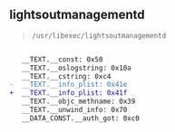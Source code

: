 ## lightsoutmanagementd

> `/usr/libexec/lightsoutmanagementd`

```diff

   __TEXT.__const: 0x50
   __TEXT.__oslogstring: 0x10a
   __TEXT.__cstring: 0xc4
-  __TEXT.__info_plist: 0x41e
+  __TEXT.__info_plist: 0x41f
   __TEXT.__objc_methname: 0x39
   __TEXT.__unwind_info: 0x70
   __DATA_CONST.__auth_got: 0xc0

```
